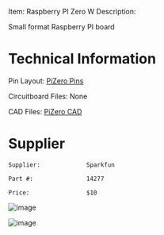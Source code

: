 

Item:         Raspberry PI Zero W
Description:  

Small format Raspberry PI board

# Technical Information

Pin Layout:          [PiZero Pins](https://cdn.sparkfun.com/assets/learn_tutorials/6/7/6/PiZero_1.pdf) 

Circuitboard Files:   None 

CAD Files:           [PiZero CAD](https://github.com/lciscon/IPL-Microlab/tree/main/Components/Elec/CAD/E110%20-%20raspberry-pi-zero-w) 

# Supplier

    Supplier:             Sparkfun

    Part #:               14277          

    Price:                $10


![image](https://user-images.githubusercontent.com/7740478/211364113-c8550eb6-e75e-43bf-8f6f-fdf5e34b066a.png)

![image](https://github.com/lciscon/IPL-Microlab/blob/main/Components/Elec/CAD/E110%20-%20raspberry-pi-zero-w/image.PNG)
